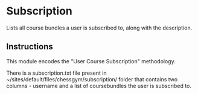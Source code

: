 Subscription
===========

Lists all course bundles a user is subscribed to, along with the description.

Instructions
------------

This module encodes the "User Course Subscription" methodology.

There is a subscription.txt file present in ~/sites/default/files/chessgym/subscription/ folder that contains two columns - username and a list of coursebundles the user is subscribed to.
